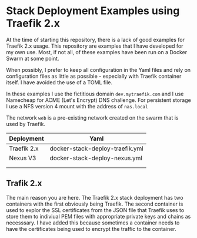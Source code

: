 # Stack Deployment Examples using Traefik 2.x

At the time of starting this repository, there is a lack of good examples for Traefik 2.x usage. This repository are examples that I have developed for my own use. Most, if not all, of these examples have been run on a Docker Swarm at some point.

When possibly, I prefer to keep all configuration in the Yaml files and rely on configuration files as little as possible - especially with Traefik container itself. I have avoided the use of a TOML file.

In these examples I use the fictitious domain `dev.mytraefik.com` and I use Namecheap for ACME (Let's Encrypt) DNS challenge. For persistent storage I use a NFS version 4 mount with the address of `nas.local`

The network `web` is a pre-existing network created on the swarm that is used by Traefik.


|  Deployment |  Yaml |
|---|---|
| Traefik 2.x  |  docker-stack-deploy-traefik.yml |
| Nexus V3  | docker-stack-deploy-nexus.yml  |
|   |   |
|   |   |


## Trafik 2.x
The main reason you are here. The Traefik 2.x stack deployment has two containers with the first obviously being Traefik. The second container is used to explor the SSL certificates from the JSON file that Traefik uses to store them to indiviual PEM files with appropriate private keys and chains as necesssary. I have added this because sometimes a container needs to have the certificates being used to encrypt the traffic to the container.